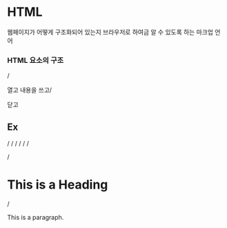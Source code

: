 # HTML

웹페이지가 어떻게 구조화되어 있는지 브라우저로 하여금 알 수 있도록 하는 마크업 언어

### HTML 요소의 구조

/<p> 열고 내용을 쓰고/</p> 닫고



## Ex

<!DOCTYPE html>
<html>
<head>
<title>Page Title</title>
</head>
<body>

/ <!DOCTYPE html>
/ <html>
/ <head>
/ <title>Page Title</title>
/ </head>
/ <body>

/ <h1>This is a Heading</h1>
/ <p>This is a paragraph.</p>

</body>
</html>